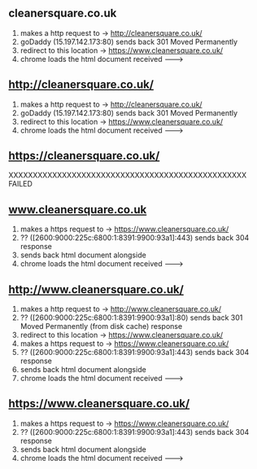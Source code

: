 ## cleanersquare.co.uk

1. makes a http request to -> http://cleanersquare.co.uk/
2. goDaddy (15.197.142.173:80) sends back 301 Moved Permanently
3. redirect to this location -> https://www.cleanersquare.co.uk/
4. chrome loads the html document received ---> <CORRECT>

## http://cleanersquare.co.uk/

1. makes a http request to -> http://cleanersquare.co.uk/
2. goDaddy (15.197.142.173:80) sends back 301 Moved Permanently
3. redirect to this location -> https://www.cleanersquare.co.uk/
4. chrome loads the html document received ---> <CORRECT>

## https://cleanersquare.co.uk/

XXXXXXXXXXXXXXXXXXXXXXXXXXXXXXXXXXXXXXXXXXXXXXXXX FAILED

## www.cleanersquare.co.uk

1. makes a https request to -> https://www.cleanersquare.co.uk/
2. ?? ([2600:9000:225c:6800:1:8391:9900:93a1]:443) sends back 304 response
3. sends back html document alongside
4. chrome loads the html document received ---> <CORRECT>

## http://www.cleanersquare.co.uk/

1. makes a http request to -> http://www.cleanersquare.co.uk/
2. ?? ([2600:9000:225c:6800:1:8391:9900:93a1]:80) sends back 301 Moved Permanently (from disk cache) response
3. redirect to this location -> https://www.cleanersquare.co.uk/
4. makes a https request to -> https://www.cleanersquare.co.uk/
5. ?? ([2600:9000:225c:6800:1:8391:9900:93a1]:443) sends back 304 response
6. sends back html document alongside
7. chrome loads the html document received ---> <CORRECT>

## https://www.cleanersquare.co.uk/

1. makes a https request to -> https://www.cleanersquare.co.uk/
2. ?? ([2600:9000:225c:6800:1:8391:9900:93a1]:443) sends back 304 response
3. sends back html document alongside
4. chrome loads the html document received ---> <CORRECT>
